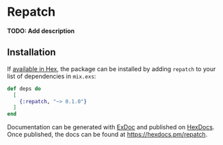 # Repatch

**TODO: Add description**

## Installation

If [available in Hex](https://hex.pm/docs/publish), the package can be installed
by adding `repatch` to your list of dependencies in `mix.exs`:

```elixir
def deps do
  [
    {:repatch, "~> 0.1.0"}
  ]
end
```

Documentation can be generated with [ExDoc](https://github.com/elixir-lang/ex_doc)
and published on [HexDocs](https://hexdocs.pm). Once published, the docs can
be found at <https://hexdocs.pm/repatch>.

